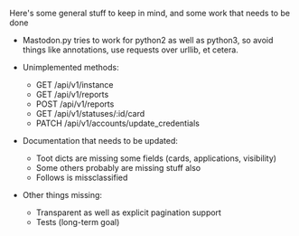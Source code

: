 Here's some general stuff to keep in mind, and some work that needs to be done

* Mastodon.py tries to work for python2 as well as python3, so avoid things like annotations,
  use requests over urllib, et cetera.

* Unimplemented methods:
    * GET /api/v1/instance
    * GET /api/v1/reports
    * POST /api/v1/reports
    * GET /api/v1/statuses/:id/card
    * PATCH /api/v1/accounts/update_credentials
    
* Documentation that needs to be updated:
    * Toot dicts are missing some fields (cards, applications, visibility)
    * Some others probably are missing stuff also
    * Follows is missclassified
    
* Other things missing:
    * Transparent as well as explicit pagination support
    * Tests (long-term goal)
